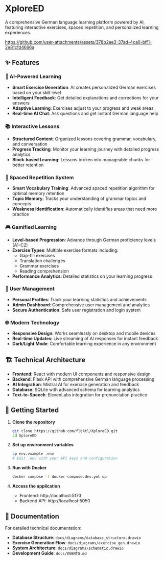 # XploreED

A comprehensive German language learning platform powered by AI, featuring interactive exercises, spaced repetition, and personalized learning experiences.


https://github.com/user-attachments/assets/378b2ae3-37ad-4ca0-bff1-2e81cfd4666a



## ✨ Features

### 🤖 AI-Powered Learning
- **Smart Exercise Generation**: AI creates personalized German exercises based on your skill level
- **Intelligent Feedback**: Get detailed explanations and corrections for your answers
- **Adaptive Learning**: Exercises adjust to your progress and weak areas
- **Real-time AI Chat**: Ask questions and get instant German language help

### 📚 Interactive Lessons
- **Structured Content**: Organized lessons covering grammar, vocabulary, and conversation
- **Progress Tracking**: Monitor your learning journey with detailed progress analytics
- **Block-based Learning**: Lessons broken into manageable chunks for better retention

### 🎯 Spaced Repetition System
- **Smart Vocabulary Training**: Advanced spaced repetition algorithm for optimal memory retention
- **Topic Memory**: Tracks your understanding of grammar topics and concepts
- **Weakness Identification**: Automatically identifies areas that need more practice

### 🎮 Gamified Learning
- **Level-based Progression**: Advance through German proficiency levels (A1-C2)
- **Exercise Types**: Multiple exercise formats including:
  - Gap-fill exercises
  - Translation challenges
  - Grammar exercises
  - Reading comprehension
- **Performance Analytics**: Detailed statistics on your learning progress

### 👤 User Management
- **Personal Profiles**: Track your learning statistics and achievements
- **Admin Dashboard**: Comprehensive user management and analytics
- **Secure Authentication**: Safe user registration and login system

### 🌐 Modern Technology
- **Responsive Design**: Works seamlessly on desktop and mobile devices
- **Real-time Updates**: Live streaming of AI responses for instant feedback
- **Dark/Light Mode**: Comfortable learning experience in any environment

## 🏗️ Technical Architecture

- **Frontend**: React with modern UI components and responsive design
- **Backend**: Flask API with comprehensive German language processing
- **AI Integration**: Mistral AI for exercise generation and feedback
- **Database**: SQLite with advanced schema for learning analytics
- **Text-to-Speech**: ElevenLabs integration for pronunciation practice

## 🚀 Getting Started

1. **Clone the repository**
   ```bash
   git clone https://github.com/floktl/XploreED.git
   cd XploreED
   ```

2. **Set up environment variables**
   ```bash
   cp env.example .env
   # Edit .env with your API keys and configuration
   ```

3. **Run with Docker**
   ```bash
   docker compose -f docker-compose.dev.yml up
   ```

4. **Access the application**
   - Frontend: http://localhost:5173
   - Backend API: http://localhost:5050

## 📖 Documentation

For detailed technical documentation:
- **Database Structure**: `docs/diagrams/database_structure.drawio`
- **Exercise Generation Flow**: `docs/diagrams/exercise_gen.drawio`
- **System Architecture**: `docs/diagrams/schematic.drawio`
- **Development Guide**: `docs/AGENTS.md`
